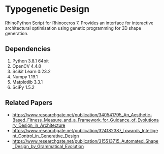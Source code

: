 Typogenetic Design
==================

RhinoPython Script for Rhinoceros 7. Provides an interface for interactive architectural optimisation 
using genetic programming for 3D shape generation.

Dependencies
------------

1. Python 3.8.1 64bit
2. OpenCV 4.4.0
3. Scikit Learn 0.23.2
4. Numpy 1.19.1
5. Matplotlib 3.3.1
6. SciPy 1.5.2

Related Papers
--------------

- https://www.researchgate.net/publication/340541795_An_Aesthetic-Based_Fitness_Measure_and_a_Framework_for_Guidance_of_Evolutionary_Design_in_Architecture
- https://www.researchgate.net/publication/324182387_Towards_Intelligent_Control_in_Generative_Design
- https://www.researchgate.net/publication/315513715_Automated_Shape_Design_by_Grammatical_Evolution
